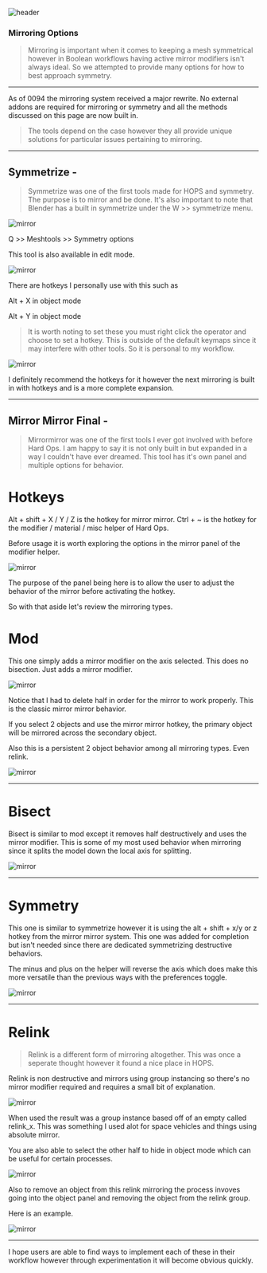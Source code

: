 ![header](img/banner.gif)

### Mirroring Options

> Mirroring is important  when it comes to keeping a mesh symmetrical however in
Boolean workflows having active mirror modifiers isn't always ideal. So we attempted to
provide many options for how to best approach symmetry.

___
As of 0094 the mirroring system received a major rewrite. No external addons are required for mirroring or symmetry and all the methods discussed on this page are now built in.

 > The tools depend on the case however they all provide unique solutions for
 particular issues pertaining to mirroring.
 ___

## Symmetrize -

 > Symmetrize was one of the first tools made for HOPS and symmetry. The purpose is to mirror and be done. It's also important to note that Blender has a built in symmetrize under the W >> symmetrize menu.

 ![mirror](img\mirror\mm1.gif)

 Q >> Meshtools >> Symmetry options

This tool is also available in edit mode.

 ![mirror](img\mirror\mm2.gif)

 There are hotkeys I personally use with this such as

 Alt + X in object mode

 Alt + Y in object mode

 > It is worth noting to set these you must right click the operator and choose to set a hotkey. This is outside of the default keymaps since it may interfere with other tools. So it is personal to my workflow.

 ![mirror](img\mirror\mm3.gif)

I definitely recommend the hotkeys for it however the next mirroring is built in with hotkeys and is a more complete expansion.

___

## Mirror Mirror Final -

> Mirrormirror was one of the first tools I ever got involved with before Hard Ops. I am happy to say it is not only built in but expanded in a way I couldn't have ever dreamed. This tool has it's own panel and multiple options for behavior.

# Hotkeys
Alt + shift + X / Y / Z is the hotkey for mirror mirror.
Ctrl + ~ is the hotkey for the modifier / material / misc helper of Hard Ops.

Before usage it is worth exploring the options in the mirror panel of the modifier helper.

![mirror](img\mirror\mm4.gif)

The purpose of the panel being here is to allow the user to adjust the behavior of the mirror before activating the hotkey.

So with that aside let's review the mirroring types.

# Mod

This one simply adds a mirror modifier on the axis selected. This does no bisection. Just adds a mirror modifier.

![mirror](img\mirror\mm5.gif)

Notice that I had to delete half in order for the mirror to work properly. This is the classic mirror mirror behavior.

If you select 2 objects and use the mirror mirror hotkey, the primary object will be mirrored across the secondary object.

Also this is a persistent 2 object behavior among all mirroring types. Even relink.

![mirror](img\mirror\mm6.gif)

___

# Bisect

Bisect is similar to mod except it removes half destructively and uses the mirror modifier. This is some of my most used behavior when mirroring since it splits the model down the local axis for splitting.

![mirror](img\mirror\mm7.gif)

___

# Symmetry

This one is similar to symmetrize however it is using the alt + shift + x/y or z hotkey from the mirror mirror system. This one was added for completion but isn't needed since there are dedicated symmetrizing destructive behaviors.

The minus and plus on the helper will reverse the axis which does make this more versatile than the previous ways with the preferences toggle.

![mirror](img\mirror\mm8.gif)

___

# Relink

> Relink is a different form of mirroring altogether. This was once a seperate thought however it found a nice place in HOPS.

Relink is non destructive and mirrors using group instancing so there's no mirror modifier required and requires a small bit of explanation.

![mirror](img\mirror\mm9.gif)

When used the result was a group instance based off of an empty called relink_x. This was something I used alot for space vehicles and things using absolute mirror.

You are also able to select the other half to hide in object mode which can be useful for certain processes.

![mirror](img\mirror\mm10.gif)

Also to remove an object from this relink mirroring the process invoves going into the object panel and removing the object from the relink group.

Here is an example.

![mirror](img\mirror\mm11.gif)

___

I hope users are able to find ways to implement each of these in their workflow however through experimentation it will become obvious quickly.
